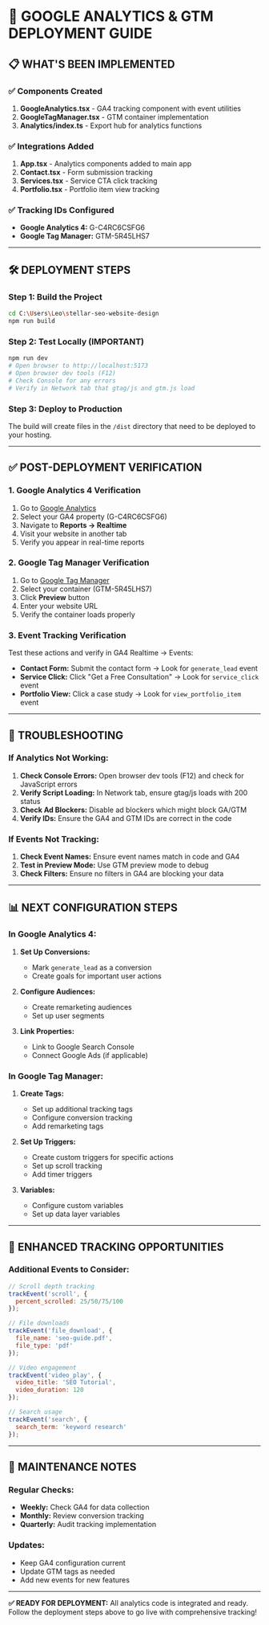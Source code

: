 # 🚀 GOOGLE ANALYTICS & GTM DEPLOYMENT GUIDE

## 📋 WHAT'S BEEN IMPLEMENTED

### ✅ Components Created
1. **GoogleAnalytics.tsx** - GA4 tracking component with event utilities
2. **GoogleTagManager.tsx** - GTM container implementation
3. **Analytics/index.ts** - Export hub for analytics functions

### ✅ Integrations Added
1. **App.tsx** - Analytics components added to main app
2. **Contact.tsx** - Form submission tracking
3. **Services.tsx** - Service CTA click tracking
4. **Portfolio.tsx** - Portfolio item view tracking

### ✅ Tracking IDs Configured
- **Google Analytics 4:** G-C4RC6CSFG6
- **Google Tag Manager:** GTM-5R45LHS7

---

## 🛠️ DEPLOYMENT STEPS

### Step 1: Build the Project
```bash
cd C:\Users\Leo\stellar-seo-website-design
npm run build
```

### Step 2: Test Locally (IMPORTANT)
```bash
npm run dev
# Open browser to http://localhost:5173
# Open browser dev tools (F12)
# Check Console for any errors
# Verify in Network tab that gtag/js and gtm.js load
```

### Step 3: Deploy to Production
The build will create files in the `/dist` directory that need to be deployed to your hosting.

---

## ✅ POST-DEPLOYMENT VERIFICATION

### 1. Google Analytics 4 Verification
1. Go to [Google Analytics](https://analytics.google.com)
2. Select your GA4 property (G-C4RC6CSFG6)
3. Navigate to **Reports → Realtime**
4. Visit your website in another tab
5. Verify you appear in real-time reports

### 2. Google Tag Manager Verification
1. Go to [Google Tag Manager](https://tagmanager.google.com)
2. Select your container (GTM-5R45LHS7)
3. Click **Preview** button
4. Enter your website URL
5. Verify the container loads properly

### 3. Event Tracking Verification
Test these actions and verify in GA4 Realtime → Events:
- **Contact Form:** Submit the contact form → Look for `generate_lead` event
- **Service Click:** Click "Get a Free Consultation" → Look for `service_click` event
- **Portfolio View:** Click a case study → Look for `view_portfolio_item` event

---

## 🔧 TROUBLESHOOTING

### If Analytics Not Working:
1. **Check Console Errors:** Open browser dev tools (F12) and check for JavaScript errors
2. **Verify Script Loading:** In Network tab, ensure gtag/js loads with 200 status
3. **Check Ad Blockers:** Disable ad blockers which might block GA/GTM
4. **Verify IDs:** Ensure the GA4 and GTM IDs are correct in the code

### If Events Not Tracking:
1. **Check Event Names:** Ensure event names match in code and GA4
2. **Test in Preview Mode:** Use GTM preview mode to debug
3. **Check Filters:** Ensure no filters in GA4 are blocking your data

---

## 📊 NEXT CONFIGURATION STEPS

### In Google Analytics 4:
1. **Set Up Conversions:**
   - Mark `generate_lead` as a conversion
   - Create goals for important user actions

2. **Configure Audiences:**
   - Create remarketing audiences
   - Set up user segments

3. **Link Properties:**
   - Link to Google Search Console
   - Connect Google Ads (if applicable)

### In Google Tag Manager:
1. **Create Tags:**
   - Set up additional tracking tags
   - Configure conversion tracking
   - Add remarketing tags

2. **Set Up Triggers:**
   - Create custom triggers for specific actions
   - Set up scroll tracking
   - Add timer triggers

3. **Variables:**
   - Configure custom variables
   - Set up data layer variables

---

## 🎯 ENHANCED TRACKING OPPORTUNITIES

### Additional Events to Consider:
```javascript
// Scroll depth tracking
trackEvent('scroll', {
  percent_scrolled: 25/50/75/100
});

// File downloads
trackEvent('file_download', {
  file_name: 'seo-guide.pdf',
  file_type: 'pdf'
});

// Video engagement
trackEvent('video_play', {
  video_title: 'SEO Tutorial',
  video_duration: 120
});

// Search usage
trackEvent('search', {
  search_term: 'keyword research'
});
```

---

## 📝 MAINTENANCE NOTES

### Regular Checks:
- **Weekly:** Check GA4 for data collection
- **Monthly:** Review conversion tracking
- **Quarterly:** Audit tracking implementation

### Updates:
- Keep GA4 configuration current
- Update GTM tags as needed
- Add new events for new features

---

**✅ READY FOR DEPLOYMENT:** All analytics code is integrated and ready. Follow the deployment steps above to go live with comprehensive tracking!